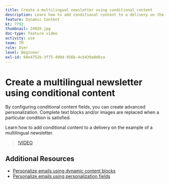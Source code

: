 ```yaml
---
title: Create a multilingual newsletter using conditional content
description: Learn how to add conditional content to a delivery on the example of a multilingual newsletter.
feature: Dynamic Content
kt: 7792
thumbnail: 24926.jpg
doc-type: feature video
activity: use
team: TM
role: User
level: Beginner
exl-id: 68e4752b-3f75-499d-956b-4c6439a0d6ca
---
```

# Create a multilingual newsletter using conditional content

By configuring conditional content fields, you can create advanced personalization. Complete text blocks and/or images are replaced when a particular condition is satisfied.

Learn how to add conditional content to a delivery on the example of a multilingual newsletter.

>[!VIDEO](https://video.tv.adobe.com/v/24926?quality=12)

## Additional Resources

* [Personalize emails using dynamic content blocks](/help/content-creation/personalize-using-dynamic-content-blocks.md)
* [Personalize emails using personalization fields](/help/content-creation/personalize-emails-using-personalization-fields.md)
